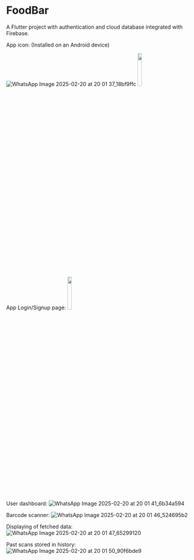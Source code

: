 # FoodBar

A Flutter project with authentication and cloud database integrated with Firebase.

App icon: (Installed on an Android device)

![WhatsApp Image 2025-02-20 at 20 01 37_18bf9ffc](https://github.com/user-attachments/assets/f8f26b35-80cd-43f2-9134-ead3ef919df0)
<img src="https://github.com/user-attachments/assets/f8f26b35-80cd-43f2-9134-ead3ef919df0" width=15% height=15%>

App Login/Signup page:
<img src="https://github.com/user-attachments/assets/b0cffa3e-9777-4bd1-a3b4-5f3559ffdaeb" width=15% height=15%>

User dashboard:
![WhatsApp Image 2025-02-20 at 20 01 41_6b34a594](https://github.com/user-attachments/assets/fdf93582-3168-4203-9303-67b744c46ada)

Barcode scanner:
![WhatsApp Image 2025-02-20 at 20 01 46_524695b2](https://github.com/user-attachments/assets/065cf631-4548-4f72-a1c5-0c473a7fed91)

Displaying of fetched data:
![WhatsApp Image 2025-02-20 at 20 01 47_65299120](https://github.com/user-attachments/assets/180f3d8d-ffb2-4c3a-b433-ccbbf8be211c)

Past scans stored in history:
![WhatsApp Image 2025-02-20 at 20 01 50_90f6bde9](https://github.com/user-attachments/assets/44868ddf-3f3c-45d4-9602-d36ec6f2929e)

